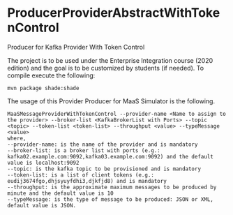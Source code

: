 # ProducerProviderAbstractWithTokenControl
Producer for Kafka Provider With Token Control

The project is to be used under the Enterprise Integration course (2020 edition) and the goal is to be customized by students (if needed). To compile execute the following:
````
mvn package shade:shade
````
The usage of this Provider Producer for MaaS Simulator is the following.
````
MaaSMessageProviderWithTokenControl --provider-name <Name to assign to the provider> --broker-list <KafkaBrokerList with Ports> --topic <topic> --token-list <token-list> --throughput <value> --typeMessage <value>
where, 
--provider-name: is the name of the provider and is mandatory
--broker-list: is a broker list with ports (e.g.: kafka02.example.com:9092,kafka03.example.com:9092) and the default value is localhost:9092
--topic: is the kafka topic to be provisioned and is mandatory
--token-list: is a list of client tokens (e.g.: eudij3674fgo,dhjsyuyfdhi3,djkfjd8) and is mandatory
--throughput: is the approximate maximum messages to be produced by minute and the default value is 10
--typeMessage: is the type of message to be produced: JSON or XML, default value is JSON.
